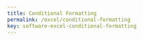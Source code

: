 ```yaml
---
title: Conditional Formatting
permalink: /excel/conditional-formatting
key: software-excel-conditional-formatting
---
```


